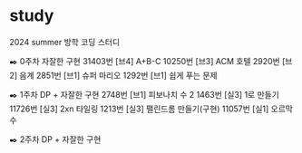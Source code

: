 # study
2024 summer 방학 코딩 스터디

✒️ 0주차 자잘한 구현
31403번 [브4] A+B-C 
10250번 [브3] ACM 호텔 
2920번  [브2] 음계
2851번  [브1] 슈퍼 마리오 
1292번  [브1] 쉽게 푸는 문제 

✒️ 1주차 DP + 자잘한 구현 
2748번  [브1] 피보나치 수 2 
1463번  [실3] 1로 만들기 
11726번 [실3] 2xn 타일링 
1213번  [실3] 팰린드롬 만들기(구현)
11057번 [실1] 오르막 수 

✒️ 2주차 DP + 자잘한 구현 

